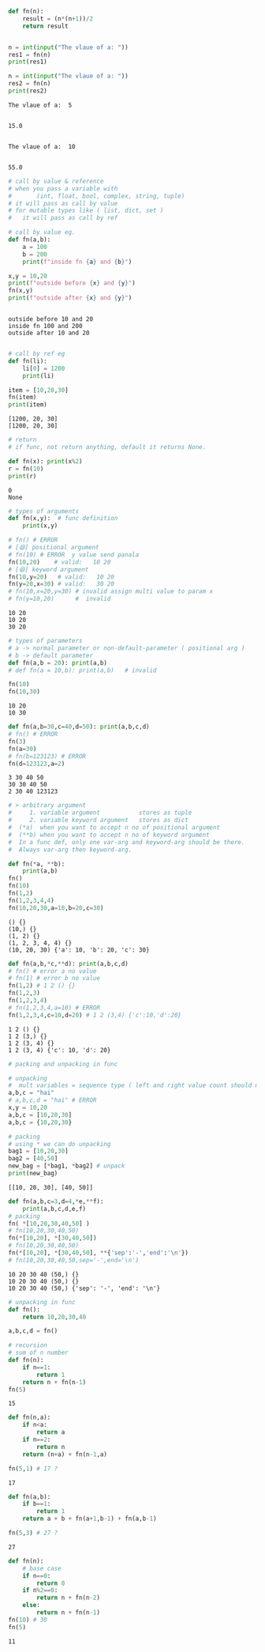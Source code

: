 ```python
def fn(n):
    result = (n*(n+1))/2
    return result


n = int(input("The vlaue of a: "))
res1 = fn(n)
print(res1)

n = int(input("The vlaue of a: "))
res2 = fn(n)
print(res2)
```

    The vlaue of a:  5
    

    15.0
    

    The vlaue of a:  10
    

    55.0
    


```python
# call by value & reference
# when you pass a variable with 
#       (int, float, bool, complex, string, tuple)
# it will pass as call by value
# for mutable types like ( list, dict, set )
#   it will pass as call by ref

# call by value eg.
def fn(a,b):
    a = 100
    b = 200
    print(f"inside fn {a} and {b}")

x,y = 10,20
print(f"outside before {x} and {y}")
fn(x,y)
print(f"outside after {x} and {y}")



```

    outside before 10 and 20
    inside fn 100 and 200
    outside after 10 and 20
    


```python

# call by ref eg
def fn(li):
    li[0] = 1200
    print(li)

item = [10,20,30]
fn(item)
print(item)
```

    [1200, 20, 30]
    [1200, 20, 30]
    


```python
# return 
# if func, not return anything, default it returns None.

def fn(x): print(x%2)
r = fn(10)
print(r)
```

    0
    None
    


```python
# types of arguments
def fn(x,y):  # func definition
    print(x,y)

# fn() # ERROR
# [😄] positional argument
# fn(10) # ERROR  y value send panala
fn(10,20)    # valid:   10 20
# [😄] keyword argument
fn(10,y=20)   # valid:   10 20
fn(y=20,x=30) # valid:   30 20  
# fn(10,x=20,y=30) # invalid assign multi value to param x
# fn(y=10,20)      #  invalid
```

    10 20
    10 20
    30 20
    


```python
# types of parameters
# a -> normal parameter or non-default-parameter ( positional arg )
# b -> default parameter 
def fn(a,b = 20): print(a,b)
# def fn(a = 10,b): print(a,b)   # invalid

fn(10)
fn(10,30)
```

    10 20
    10 30
    


```python
def fn(a,b=30,c=40,d=50): print(a,b,c,d)
# fn() # ERROR
fn(3)
fn(a=30)
# fn(b=123123) # ERROR
fn(d=123123,a=2)
```

    3 30 40 50
    30 30 40 50
    2 30 40 123123
    


```python
# > arbitrary argument
#     1. variable argument           stores as tuple
#     2. variable keyword argument   stores as dict
#  (*a)  when you want to accept n no of positional argument
#  (**b) when you want to accept n no of keyword argument
#  In a func def, only one var-arg and keyword-arg should be there. 
#  Always var-arg then keyword-arg.

def fn(*a, **b):
    print(a,b)
fn()
fn(10)
fn(1,2)
fn(1,2,3,4,4)
fn(10,20,30,a=10,b=20,c=30)
```

    () {}
    (10,) {}
    (1, 2) {}
    (1, 2, 3, 4, 4) {}
    (10, 20, 30) {'a': 10, 'b': 20, 'c': 30}
    


```python
def fn(a,b,*c,**d): print(a,b,c,d)
# fn() # error a no value
# fn(1) # error b no value
fn(1,2) # 1 2 () {}
fn(1,2,3)
fn(1,2,3,4)
# fn(1,2,3,4,a=10) # ERROR
fn(1,2,3,4,c=10,d=20) # 1 2 (3,4) {'c':10,'d':20}
```

    1 2 () {}
    1 2 (3,) {}
    1 2 (3, 4) {}
    1 2 (3, 4) {'c': 10, 'd': 20}
    


```python
# packing and unpacking in func

# unpacking 
#  mult variables = sequence type ( left and right value count should match) 
a,b,c = "hai"
# a,b,c,d = "hai" # ERROR
x,y = 10,20
a,b,c = [10,20,30]
a,b,c = {10,20,30}
```


```python
# packing
# using * we can do unpacking
bag1 = [10,20,30]
bag2 = [40,50]
new_bag = [*bag1, *bag2] # unpack
print(new_bag)
```

    [[10, 20, 30], [40, 50]]
    


```python
def fn(a,b,c=3,d=4,*e,**f):
    print(a,b,c,d,e,f)
# packing
fn( *[10,20,30,40,50] ) 
# fn(10,20,30,40,50)
fn(*[10,20], *[30,40,50])
# fn(10,20,30,40,50)
fn(*[10,20], *[30,40,50], **{'sep':'-','end':'\n'})
# fn(10,20,30,40,50,sep='-',end='\n')
```

    10 20 30 40 (50,) {}
    10 20 30 40 (50,) {}
    10 20 30 40 (50,) {'sep': '-', 'end': '\n'}
    


```python
# unpacking in func
def fn():
    return 10,20,30,40

a,b,c,d = fn()
```


```python
# recursion
# sum of n number
def fn(n):
    if n==1:
        return 1
    return n + fn(n-1)
fn(5)
```




    15




```python
def fn(n,a):
    if n<a:
        return a
    if n==2:
        return n
    return (n+a) + fn(n-1,a)

fn(5,1) # 17 ?
```




    17




```python
def fn(a,b):
    if b==1:
        return 1
    return a + b + fn(a+1,b-1) + fn(a,b-1)

fn(5,3) # 27 ?
```




    27




```python
def fn(n):
    # base case
    if n==0:
        return 0
    if n%2==0:
        return n + fn(n-2)
    else:
        return n + fn(n-1)
fn(10) # 30
fn(5)
```




    11




```python

```
